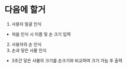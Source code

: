 # 다음에 할거
1. 사용자 얼굴 인식
- 처음 인식 시 이름 및 손 크기 입력
2. 사용자의 손 인식
3. 손과 닿은 사물 인식
- 3초간 닿은 사물의 크기를 손크기와 비교하여 크기 가늠 후 출력
